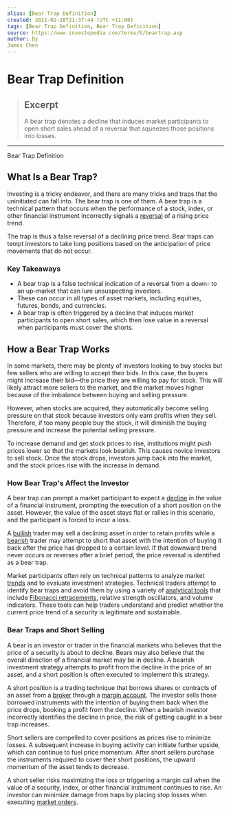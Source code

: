 ```yaml
---
alias: [Bear Trap Definition]
created: 2021-02-28T21:37:44 (UTC +11:00)
tags: [Bear Trap Definition, Bear Trap Definition]
source: https://www.investopedia.com/terms/b/beartrap.asp
author: By
James Chen
---
```


# Bear Trap Definition

> ## Excerpt
> A bear trap denotes a decline that induces market participants to open short sales ahead of a reversal that squeezes those positions into losses.

---

Bear Trap Definition
## What Is a Bear Trap?

Investing is a tricky endeavor, and there are many tricks and traps that the uninitiated can fall into. The bear trap is one of them. A bear trap is a technical pattern that occurs when the performance of a stock, index, or other financial instrument incorrectly signals a [reversal](https://www.investopedia.com/terms/r/reversal.asp) of a rising price trend.

The trap is thus a false reversal of a declining price trend. Bear traps can tempt investors to take long positions based on the anticipation of price movements that do not occur.

### Key Takeaways

-   A bear trap is a false technical indication of a reversal from a down- to an up-market that can lure unsuspecting investors.
-   These can occur in all types of asset markets, including equities, futures, bonds, and currencies.
-   A bear trap is often triggered by a decline that induces market participants to open short sales, which then lose value in a reversal when participants must cover the shorts.

## How a Bear Trap Works

In some markets, there may be plenty of investors looking to buy stocks but few sellers who are willing to accept their bids. In this case, the buyers might increase their bid—the price they are willing to pay for stock. This will likely attract more sellers to the market, and the market moves higher because of the imbalance between buying and selling pressure.

However, when stocks are acquired, they automatically become selling pressure on that stock because investors only earn profits when they sell. Therefore, if too many people buy the stock, it will diminish the buying pressure and increase the potential selling pressure.

To increase demand and get stock prices to rise, institutions might push prices lower so that the markets look bearish. This causes novice investors to sell stock. Once the stock drops, investors jump back into the market, and the stock prices rise with the increase in demand.

### How Bear Trap's Affect the Investor

A bear trap can prompt a market participant to expect a [decline](https://www.investopedia.com/terms/d/decline.asp) in the value of a financial instrument, prompting the execution of a short position on the asset. However, the value of the asset stays flat or rallies in this scenario, and the participant is forced to incur a loss.

A [bullish](https://www.investopedia.com/terms/b/bull.asp) trader may sell a declining asset in order to retain profits while a [bearish](https://www.investopedia.com/terms/b/bear.asp) trader may attempt to short that asset with the intention of buying it back after the price has dropped to a certain level. If that downward trend never occurs or reverses after a brief period, the price reversal is identified as a bear trap.

Market participants often rely on technical patterns to analyze market [trends](https://www.investopedia.com/terms/t/trend.asp) and to evaluate investment strategies. Technical traders attempt to identify bear traps and avoid them by using a variety of [analytical tools](https://www.investopedia.com/top-7-technical-analysis-tools-4773275) that include [Fibonacci retracements](https://www.investopedia.com/terms/f/fibonacciretracement.asp), relative strength oscillators, and volume indicators. These tools can help traders understand and predict whether the current price trend of a security is legitimate and sustainable.

### Bear Traps and Short Selling

A bear is an investor or trader in the financial markets who believes that the price of a security is about to decline. Bears may also believe that the overall direction of a financial market may be in decline. A bearish investment strategy attempts to profit from the decline in the price of an asset, and a short position is often executed to implement this strategy.

A short position is a trading technique that borrows shares or contracts of an asset from a [broker](https://www.investopedia.com/terms/b/broker.asp) through a [margin account](https://www.investopedia.com/terms/m/marginaccount.asp). The investor sells those borrowed instruments with the intention of buying them back when the price drops, booking a profit from the decline. When a bearish investor incorrectly identifies the decline in price, the risk of getting caught in a bear trap increases.

Short sellers are compelled to cover positions as prices rise to minimize losses. A subsequent increase in buying activity can initiate further upside, which can continue to fuel price momentum. After short sellers purchase the instruments required to cover their short positions, the upward momentum of the asset tends to decrease.

A short seller risks maximizing the loss or triggering a margin call when the value of a security, index, or other financial instrument continues to rise. An investor can minimize damage from traps by placing stop losses when executing [market orders](https://www.investopedia.com/terms/m/marketorder.asp).
